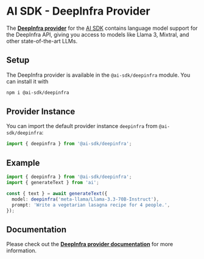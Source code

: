 # AI SDK - DeepInfra Provider

The **[DeepInfra provider](https://sdk.vercel.ai/providers/ai-sdk-providers/deepinfra)** for the [AI SDK](https://sdk.vercel.ai/docs)
contains language model support for the DeepInfra API, giving you access to models like Llama 3, Mixtral, and other state-of-the-art LLMs.

## Setup

The DeepInfra provider is available in the `@ai-sdk/deepinfra` module. You can install it with

```bash
npm i @ai-sdk/deepinfra
```

## Provider Instance

You can import the default provider instance `deepinfra` from `@ai-sdk/deepinfra`:

```ts
import { deepinfra } from '@ai-sdk/deepinfra';
```

## Example

```ts
import { deepinfra } from '@ai-sdk/deepinfra';
import { generateText } from 'ai';

const { text } = await generateText({
  model: deepinfra('meta-llama/Llama-3.3-70B-Instruct'),
  prompt: 'Write a vegetarian lasagna recipe for 4 people.',
});
```

## Documentation

Please check out the **[DeepInfra provider documentation](https://sdk.vercel.ai/providers/ai-sdk-providers/deepinfra)** for more information.
